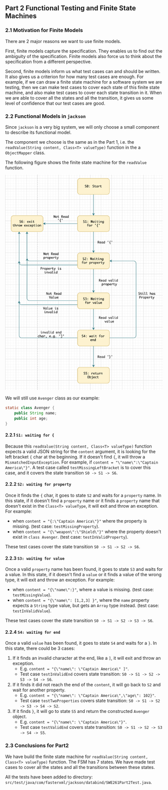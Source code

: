 
## Part 2 Functional Testing and Finite State Machines

### 2.1 Motivation for Finite Models

There are 2 major reasons we want to use finite models.

First, finite models capture the specification.
They enables us to find out the ambiguity of the specification.
Finite models also force us to think about the specification from a different
perspective.

Second, finite models inform us what test cases can and should be written. It
also gives us a criterion for how many test cases are enough. For example, if
we can draw a finite state machine for a software system we are testing, then
we can make test cases to cover each state of this finite state machine, and
also make test cases to cover each state transition in it. When we are able
to cover all the states and all the transition, it gives us some level of
confidence that our test cases are good.

### 2.2 Functional Models in `jackson`

Since `jackson` is a very big system, we will only choose a small component
to describe its functional model.

The component we choose is the same as in the Part 1, i.e. the
`readValue(String content, Class<T> valueType)`
function in the a `ObjectMapper` class.

The following figure shows the finite state machine for the `readValue` function.

![Finite State Machine](./images/2_01_FSM.png)

We will still use `Avenger` class as our example:

```java
static class Avenger {
    public String name;
    public int age;
}
```

#### 2.2.1 `S1: waiting for {`

Because this `readValue(String content, Class<T> valueType)`
function expects a valid JSON string for the `content` argument,
it is looking for the left bracket `{` char at the beginning. If it doesn't find
`{`, it will throw a `MismatchedInputException`. For example, if
`content = "\"name\":\"Captain America\"}"`. A test case called `testMissingLeftBracket`
is to cover this case, and it covers the state transition `S0 -> S1 -> S6`.

#### 2.2.2 `S2: waiting for property`

Once it finds the `{` char, it goes to state `S2` and waits for a `property` name.
In this state, if it doesn't find a `property` name or it finds a `property` name
that doesn't exist in the `Class<T> valueType`, it will exit and throw an exception.
For example:
* when `content = "{:\"Captain America\"}"` where the property is missing.
  (test case: `testMissingProperty`).
* when `content = "{\"weapon\":\"Shield\"}"` where the property doesn't exist in `class Avenger`.
  (test case: `testInValidProperty`).

These test cases cover the state transition `S0 -> S1 -> S2 -> S6`.

#### 2.2.3 `S3: waiting for value`

Once a valid `property` name has been found, it goes to state `S3` and waits for
a value. In this state, if it doesn't find a `value` or it finds a value of the
wrong type, it will exit and throw an exception. For example:

* when `content = "{\"name\":}"`, where a value is missing.
  (test case: `testMissingValue`).
* when `content = "{\"name\": [1,2,3] }"`, where the `name` property expects
  a `String` type value, but gets an `Array` type instead.
  (test case: `testInValidValue`).

These test cases cover the state transition `S0 -> S1 -> S2 -> S3 -> S6`.

#### 2.2.4 `S4: waiting for end`

Once a valid `value` has been found, it goes to state `S4` and waits for a `}`.
In this state, there could be 3 cases:
1. If it finds an invalid character at the end, like a `]`, it will exit and
  throw an exception.
    * E.g. `content = "{\"name\": \"Captain America\" ]"`.
    * Test case `testInValidEnd` covers state transition:
      `S0 -> S1 -> S2 -> S3 -> S4 -> S6`.
2. If it finds it did not reach the end of the `content`, it will go back to `S2`
  and wait for another property.
    * E.g. `content = "{\"name\": \"Captain America\",\"age\": 102}"`.
    * Test case `testTwoProperties` covers state transition:
      `S0 -> S1 -> S2 -> S3 -> S4 -> S2`.
3. If it finds `}`, it will go to state `S5` and
   return the constructed `Avenger` object.
    * E.g. `content = "{\"name\": \"Captain America\"}"`.
    * Test case `testValidEnd` covers state transition:
      `S0 -> S1 -> S2 -> S3 -> S4 -> S5`.

### 2.3 Conclusions for Part2

We have build the finite state machine for
`readValue(String content, Class<T> valueType)` function. The FSM has 7 states.
We have made test cases to cover all the states and all the transitions
between these states.

All the tests have been added to directory:
`src/test/java/com/fasterxml/jackson/databind/SWE261Part2Test.java`.
